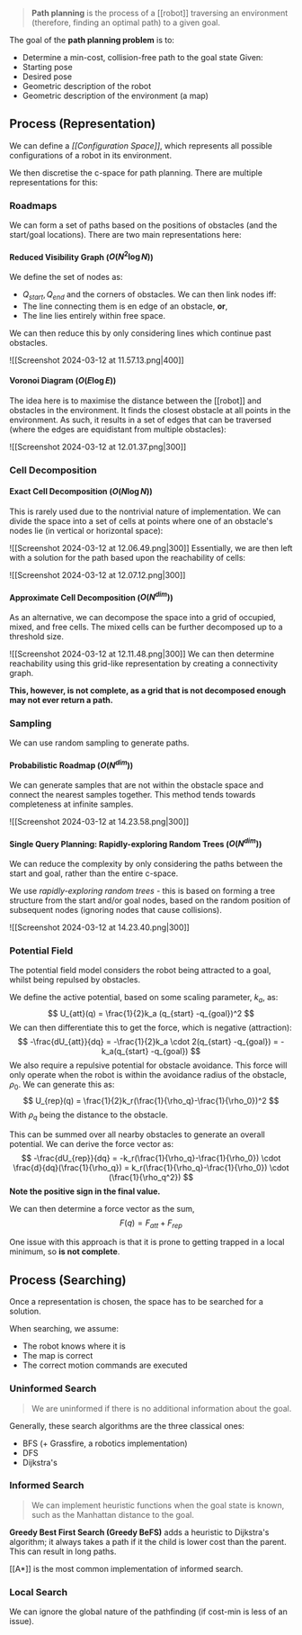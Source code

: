 > **Path planning** is the process of a [[robot]] traversing an environment (therefore, finding an optimal path) to a given goal.

The goal of the **path planning problem** is to:
- Determine a min-cost, collision-free path to the goal state
Given:
- Starting pose
- Desired pose
- Geometric description of the robot
- Geometric description of the environment (a map)

## Process (Representation)
We can define a *[[Configuration Space]]*, which represents all possible configurations of a robot in its environment.

We then discretise the c-space for path planning. There are multiple representations for this:

### Roadmaps
We can form a set of paths based on the positions of obstacles (and the start/goal locations).
There are two main representations here:
#### Reduced Visibility Graph ($O(N^2 \log N)$)
We define the set of nodes as:
- $Q_{start}, Q_{end}$ and the corners of obstacles.
We can then link nodes iff:
- The line connecting them is en edge of an obstacle, **or**,
- The line lies entirely within free space.

We can then reduce this by only considering lines which continue past obstacles.

![[Screenshot 2024-03-12 at 11.57.13.png|400]]
#### Voronoi Diagram ($O(E \log E)$)
The idea here is to maximise the distance between the [[robot]] and obstacles in the environment. It finds the closest obstacle at all points in the environment. As such, it results in a set of edges that can be traversed (where the edges are equidistant from multiple obstacles):

![[Screenshot 2024-03-12 at 12.01.37.png|300]]

### Cell Decomposition
#### Exact Cell Decomposition ($O(N \log N)$)
This is rarely used due to the nontrivial nature of implementation. We can divide the space into a set of cells at points where one of an obstacle's nodes lie (in vertical or horizontal space):

![[Screenshot 2024-03-12 at 12.06.49.png|300]]
Essentially, we are then left with a solution for the path based upon the reachability of cells:

![[Screenshot 2024-03-12 at 12.07.12.png|300]]
#### Approximate Cell Decomposition ($O(N^{dim})$)
As an alternative, we can decompose the space into a grid of occupied, mixed, and free cells. The mixed cells can be further decomposed up to a threshold size.

![[Screenshot 2024-03-12 at 12.11.48.png|300]]
We can then determine reachability using this grid-like representation by creating a connectivity graph.

**This, however, is not complete, as a grid that is not decomposed enough may not ever return a path.**

### Sampling
We can use random sampling to generate paths.
#### Probabilistic Roadmap ($O(N^{dim})$)
We can generate samples that are not within the obstacle space and connect the nearest samples together. This method tends towards completeness at infinite samples.

![[Screenshot 2024-03-12 at 14.23.58.png|300]]
#### Single Query Planning: Rapidly-exploring Random Trees ($O(N^{dim})$)
We can reduce the complexity by only considering the paths between the start and goal, rather than the entire c-space.

We use *rapidly-exploring random trees* - this is based on forming a tree structure from the start and/or goal nodes, based on the random position of subsequent nodes (ignoring nodes that cause collisions).

![[Screenshot 2024-03-12 at 14.23.40.png|300]]
### Potential Field
The potential field model considers the robot being attracted to a goal, whilst being repulsed by obstacles.

We define the active potential, based on some scaling parameter, $k_a$, as:
$$
U_{att}(q) = \frac{1}{2}k_a (q_{start} -q_{goal})^2
$$
We can then differentiate this to get the force, which is negative (attraction):
$$
-\frac{dU_{att}}{dq} = -\frac{1}{2}k_a \cdot 2(q_{start} -q_{goal}) = -k_a(q_{start} -q_{goal})
$$
We also require a repulsive potential for obstacle avoidance. This force will only operate when the robot is within the avoidance radius of the obstacle, $\rho_0$. We can generate this as:
$$
U_{rep}(q) = \frac{1}{2}k_r(\frac{1}{\rho_q}-\frac{1}{\rho_0})^2
$$
With $\rho_q$ being the distance to the obstacle.

This can be summed over all nearby obstacles to generate an overall potential.
We can derive the force vector as:
$$
-\frac{dU_{rep}}{dq} = -k_r(\frac{1}{\rho_q}-\frac{1}{\rho_0}) \cdot \frac{d}{dq}(\frac{1}{\rho_q}) = k_r(\frac{1}{\rho_q}-\frac{1}{\rho_0}) \cdot (\frac{1}{\rho_q^2})
$$
**Note the positive sign in the final value.**

We can then determine a force vector as the sum,
$$
	F(q) = F_{att} + F_{rep}
$$

One issue with this approach is that it is prone to getting trapped in a local minimum, so **is not complete**.

## Process (Searching)
Once a representation is chosen, the space has to be searched for a solution.

When searching, we assume:
- The robot knows where it is
- The map is correct
- The correct motion commands are executed

### Uninformed Search
> We are uninformed if there is no additional information about the goal.

Generally, these search algorithms are the three classical ones:
- BFS (+ Grassfire, a robotics implementation)
- DFS
- Dijkstra's

### Informed Search
> We can implement heuristic functions when the goal state is known, such as the Manhattan distance to the goal.

**Greedy Best First Search (Greedy BeFS)** adds a heuristic to Dijkstra's algorithm; it always takes a path if it the child is lower cost than the parent. This can result in long paths.

[[A*]] is the most common implementation of informed search.

### Local Search
We can ignore the global nature of the pathfinding (if cost-min is less of an issue).